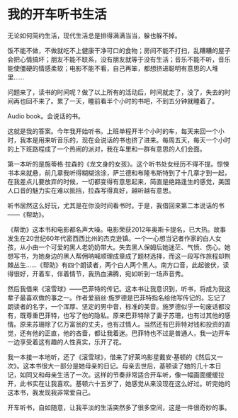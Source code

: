 # 我的开车听书生活

无论如何简约生活，现代生活总是排得满满当当，躲也躲不掉。 

饭不能不做，不做就吃不上健康干净可口的食物；房间不能不打扫，乱糟糟的屋子会把心情搞坏；朋友不能不联系，没有朋友就等于没有生活；音乐不能不听，音乐能使僵硬的情感柔软；电影不能不看，自己再笨，都想挤进聪明有意思的人堆里…… 

问题来了，读书的时间呢？做了以上所有的活动后，时间就走了，没了，失去的时间再也回不来了。累了一天，睡前看半个小时的书吧，不到五分钟就睡着了。 

Audio book。会说话的书。 

这就是我的答案。今年我开始听书。上班单程开半个小时的车，每天来回一个小时，我本是用来听音乐的，现在会说话的书也挤了进来。每周五天，每天一个小时的上下班路程成了一个热闹的派对，我在车里和一群有意思的人们会面。 

第一本听的是施蒂格·拉森的《龙文身的女孩》。这个听书处女经历不得不提。惊悚书本来就悬，前几章我听得糊糊涂涂，萨兰德和布隆韦斯特到了十几章才到一起，在我差点儿要放弃的时候，一切都变得有意思起来，简直是绝路逢生的感觉，美国人口音的魅力实在难以抵挡，拉森写得真好，越听越有意思。 

听书居然这么好玩，尤其是在你没时间看书时。于是，我借回来第二本说话的书——《帮助》。 

《帮助》这本书和电影都名声大噪。电影荣获2012年奥斯卡提名，已大热。故事发生在20世纪60年代密西西比州的杰克逊镇。一个一心想当记者作家的白人女孩，从小由一个可爱的黑人老奶奶带大。失去黑人保姆后她迷茫、气愤、伤心。她想写书，为她身边的黑人帮佣呐喊顺理成章成了题材选择，而这一段写作旅程却荆棘丛生……《帮助》有四个朗读者，两个白人两个黑人。南方口音，此起彼伏，读得很好，开着车，伴着情节，我热血沸腾，宛如听到一场声音秀。 

然后我借来《滚雪球》——巴菲特的传记。这本书让我意识到，听书，将成为我这辈子最喜欢做的事之一。作者爱丽丝·施罗德是巴菲特指名给他写传记的。忘记了朗读者的名字，一个浑厚、坚定的男中音，标准的美音。施罗德似乎一句废话都没有，既尊重巴菲特，也写了他的隐私。原来巴菲特除了妻子苏珊，也有过其他的感情。原来苏珊除了亿万富翁的丈夫，也有过情人。当然还有巴菲特对钱和投资的直觉，还有他的正直，他的吝啬，都让我着迷。巴菲特也不过是普通人，我一边开车一边享受着这有趣的人性真实，乐开了花。 

我一本接一本地听，还了《滚雪球》，借来了好莱坞影星戴安·基顿的《然后又一次》。这本书很大一部分是她母亲的日记。母亲去世后，基顿读了她的几十本日记，如同又和母亲生活了一次。这样的节奏非常适合开车听，像一幅画面缓缓拉开，此书实在让我喜欢。基顿六十五岁了，她感觉从来没现在这么好过。听完她的这本书，我发现我非常爱自己。 

开车听书，自如随意，让我平淡的生活突然多了很多空间，这是一件很奇妙的事。